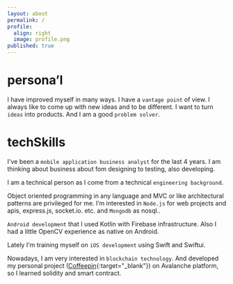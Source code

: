 ```yaml
---
layout: about
permalink: /
profile:
  align: right
  image: profile.png
published: true
---
```


# persona’l
I have improved myself in many ways. I have a `vantage point` of view. I always like to come up with new ideas and to be different. I want to turn `ideas` into products. And I am a good `problem solver`.

# techSkills

I've been a `mobile application business analyst` for the last 4 years. I am thinking about business about fom designing to testing, also developing.

I am a technical person as I come from a technical `engineering background`.

Object oriented programming in any language and MVC or like architectural patterns are privileged for me. I’m interested in `Node.js` for web projects and apis, express.js, socket.io. etc. and `Mongodb` as nosql..

`Android development` that I used Kotlin with Firebase infrastructure. Also I had a little OpenCV experience  as native on Android.

Lately I'm training myself on `iOS development` using Swift and Swiftui.

Nowadays, I am very interested in `blockchain technology`. And developed my personal project ([Coffeepin](http://coffeepin.me){:target="_blank"}) on Avalanche platform, so I learned solidity and smart contract.

